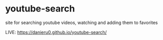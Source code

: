 # youtube-search
site for searching youtube videos, watching and adding them to favorites

LIVE: https://danieru0.github.io/youtube-search/
